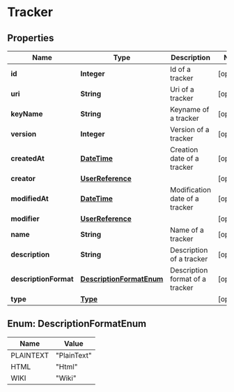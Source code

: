 
# Tracker

## Properties
Name | Type | Description | Notes
------------ | ------------- | ------------- | -------------
**id** | **Integer** | Id of a tracker |  [optional]
**uri** | **String** | Uri of a tracker |  [optional]
**keyName** | **String** | Keyname of a tracker |  [optional]
**version** | **Integer** | Version of a tracker |  [optional]
**createdAt** | [**DateTime**](DateTime.md) | Creation date of a tracker |  [optional]
**creator** | [**UserReference**](UserReference.md) |  |  [optional]
**modifiedAt** | [**DateTime**](DateTime.md) | Modification date of a tracker |  [optional]
**modifier** | [**UserReference**](UserReference.md) |  |  [optional]
**name** | **String** | Name of a tracker |  [optional]
**description** | **String** | Description of a tracker |  [optional]
**descriptionFormat** | [**DescriptionFormatEnum**](#DescriptionFormatEnum) | Description format of a tracker |  [optional]
**type** | [**Type**](Type.md) |  |  [optional]


<a name="DescriptionFormatEnum"></a>
## Enum: DescriptionFormatEnum
Name | Value
---- | -----
PLAINTEXT | &quot;PlainText&quot;
HTML | &quot;Html&quot;
WIKI | &quot;Wiki&quot;



